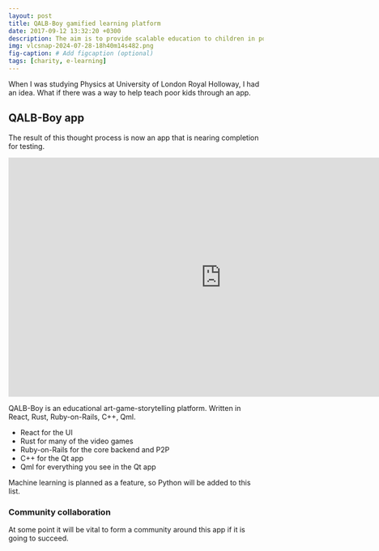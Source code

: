 ```yaml
---
layout: post
title: QALB-Boy gamified learning platform
date: 2017-09-12 13:32:20 +0300
description: The aim is to provide scalable education to children in poverty
img: vlcsnap-2024-07-28-18h40m14s482.png
fig-caption: # Add figcaption (optional)
tags: [charity, e-learning]
---
```

When I was studying Physics at University of London Royal Holloway, I had an idea. What if there was a way to help teach poor kids through an app.

## QALB-Boy app
The result of this thought process is now an app that is nearing completion for testing.

<iframe width="840" height="473" src="https://www.youtube.com/embed/LotFMSYgq8w" title="YouTube video player" frameborder="0" allow="accelerometer; autoplay; clipboard-write; encrypted-media; gyroscope; picture-in-picture" allowfullscreen></iframe>

QALB-Boy is an educational art-game-storytelling platform. Written in React, Rust, Ruby-on-Rails, C++, Qml.

* React for the UI
* Rust for many of the video games
* Ruby-on-Rails for the core backend and P2P
* C++ for the Qt app
* Qml for everything you see in the Qt app

Machine learning is planned as a feature, so Python will be added to this list.

### Community collaboration

At some point it will be vital to form a community around this app if it is going to succeed.

